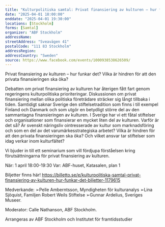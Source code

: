 ```yaml
---
title: "Kulturpolitiska samtal: Privat finansiering av kulturen – hur funkar det?"
date: "2025-04-01 18:00:00"
enddate: "2025-04-01 19:30:00"
locations: [Stockholm]
forms: [Samtal]
organizer: "ABF Stockholm"
addressName: 
streetAddress: "Sveavägen 41"
postalCode: "111 83 Stockholm"
addressRegion:
addressCountry: "Sweden"
source: https://www.facebook.com/events/1000938538626509/
---
```

Privat finansiering av kulturen – hur funkar det? Vilka är hindren för att den privata finansieringen ska öka?

Debatten om privat finansiering av kulturen har återigen fått fart genom regeringens kulturpolitiska prioriteringar. Diskussionen om privat finansiering mellan olika politiska företrädare sträcker sig långt tillbaka i tiden. Samtidigt saknar Sverige den stiftelsetradition som finns i till exempel Finland och Danmark och som utgör en betydligt större del av den sammantagna finansieringen av kulturen. I Sverige har vi ett fåtal stiftelser och organisationer som finansierar en mycket liten del av kulturen. Varför är det så? Är svenskt näringsliv ointresserade av kultur som marknadsföring och som en del av det varumärkesstrategiska arbetet? Vilka är hindren för att den privata finansieringen ska öka? Och vilket ansvar tar stiftelser som idag verkar inom kulturfältet?

Vi bjuder in till ett seminarium som vill fördjupa förståelsen kring förutsättningarna för privat finansiering av kulturen.

När: 1 april 18:00-19:30
Var: ABF-huset, Katasalen, plan 1

Biljetter finns här!
https://billetto.se/e/kulturpolitiska-samtal-privat-finansiering-av-kulturen-hur-funkar-det-biljetter-1179615

Medverkande: 
➢Pelle Amberntsson, Myndigheten för kulturanalys
➢Lina Sjöquist, Familjen Robert Weils Stiftelse
➢Gunnar Ardelius, Sveriges Museer.

Moderator: Calle Nathanson, ABF Stockholm.

Arrangeras av ABF Stockholm och Institutet för framtidsstudier
